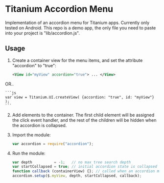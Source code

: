 Titanium Accordion Menu
========================

Implementation of an accordion menu for Titanium apps. Currently only tested on Android. This repo is a demo app, the only file you need to paste into your project is "lib/accordion.js".

Usage
------

1. Create a container view for the menu items, and set the attribute "accordion" to "true":

	```xml
	<View id="myView" accordion="true"> ... </View>
	```

OR..

	```js
	var view = Titanium.UI.createView( {accordion: "true", id: "myView"} );
	```

2. Add elements to the container. The first child element will be assigned the click event handler, and the rest of the children will be hidden when the accordion is collapsed.

3. Import the module:

	```js
	var accordion = require("accordion");
	```

4. Run the module:

	```js
	var depth          = -1;   // no max tree search depth
	var startCollapsed = true; // initial accordion state is collapsed   
	function callback (containerView) {}; // called when an accordion menu is toggled
	accordion.setup($.myView, depth, startCollapsed, callback);
	```